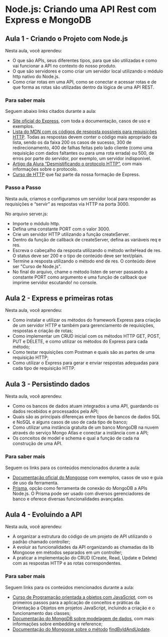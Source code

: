 # Node.js: Criando uma API Rest com Express e MongoDB

## Aula 1 - Criando o Projeto com Node.js

Nesta aula, você aprendeu:

- O que são APIs, seus diferentes tipos, para que são utilizadas e como vai funcionar a API no contexto do nosso produto.
- O que são servidores e como criar um servidor local utilizando o módulo http nativo do Node.js.
- Como criar rotas em uma API, como se conectar e acessar rotas e de que forma as rotas são utilizadas dentro da lógica de uma API REST.

### Para saber mais

Seguem abaixo links citados durante a aula:

- [Site oficial do Express](https://expressjs.com/), com toda a documentação, casos de uso e exemplos.
- [Lista do MDN com os códigos de resposta possíveis para requisições HTTP](https://developer.mozilla.org/pt-BR/docs/Web/HTTP/Status). Todas as respostas devem conter o código mais apropriado da lista, sendo os da faixa 200 os casos de sucesso, 300 de redirecionamento, 400 de falhas feitas pelo lado cliente (como uma requisição com dados faltantes ou para uma rota errada) ou 500, de erros por parte do servidor, por exemplo, um servidor indisponível.
- [Artigo da Alura “Desmistificando o protocolo HTTP”](https://www.alura.com.br/artigos/desmistificando-o-protocolo-http-parte-1?_gl=1*1ye10se*_ga*MTg2MTI0MzAyNi4xNjg5MzQ0MTM3*_ga_1EPWSW3PCS*MTcwNTcxMDc2MS45Ni4xLjE3MDU3MTE5NzUuMC4wLjA.*_fplc*JTJGdXglMkYyQkx3JTJGaXZ0VWw5dlJoSDY5VyUyQjByanFDTzJ3Y2dGVDNSUWR1VWVTNjl5UERHJTJGQmRGOVF3M3pJVXQ0OFdBYjVBaXhnJTJCTFAlMkZaNVdmM01oYVBJU0RQRmpSalhwR3duY2hvemFpZHg5T2hyJTJCOFpPVWNUJTJGeTRQYm15SlVRJTNEJTNE), com mais informações sobre o protocolo.
- [Curso de HTTP](https://cursos.alura.com.br/course/http-entendendo-web-por-baixo-dos-panos) que faz parte da nossa formação de Express.

### Passo a Passo

Nesta aula, criamos e configuramos um servidor local para responder as requisições e “servir” as respostas via HTTP na porta 3000.

No arquivo server.js:

- Importe o módulo http.
- Defina uma constante PORT com o valor 3000.
- Crie um servidor HTTP utilizando a função createServer.
- Dentro da função de callback de createServer, defina as variáveis req e res.
- Escreva o cabeçalho da resposta utilizando o método writeHead de res. O status deve ser 200 e o tipo de conteúdo deve ser text/plain.
- Termine a resposta utilizando o método end de res. O conteúdo deve ser "Curso de Node.js".
- No final do arquivo, chame o método listen de server passando a constante PORT como argumento e uma função de callback que imprime servidor escutando! no console.

## Aula 2 - Express e primeiras rotas

Nesta aula, você aprendeu:

- Como instalar e utilizar os métodos do framework Express para criação de um servidor HTTP e também para gerenciamento de requisições, respostas e criação de rotas;
- Como implementar um CRUD inicial com os métodos HTTP GET, POST, PUT e DELETE, e como utilizar os métodos do Express para cada método;
- Como testar requisições com Postman e quais são as partes de uma requisição HTTP;
- Como utilizar o Express para gerar e enviar respostas adequadas para cada tipo de requisição HTTP.

## Aula 3 - Persistindo dados

Nesta aula, você aprendeu:

- Como os bancos de dados atuam integrados a uma API, guardando os dados recebidos e processados pela API;
- Quais são as principais diferenças entre tipos de bancos de dados SQL e NoSQL e alguns casos de uso de cada tipo de banco;
- Como utilizar uma instância gratuita de um banco MongoDB na nuvem através do serviço Mongo Atlas e conectar a instância com a API;
- Os conceitos de model e schema e qual a função de cada na construção de uma API.

### Para saber mais

Seguem os links para os conteúdos mencionados durante a aula:

- [Documentação oficial do Mongoose](https://mongoosejs.com/) com exemplos, casos de uso e guia de uso da ferramenta.
- [Prisma](https://www.prisma.io/mongodb), opção como ferramenta de conexão do MongoDB a APIs Node.js. O Prisma pode ser usado com diversos gerenciadores de banco e oferece diversas funcionalidades avançadas.

## Aula 4 - Evoluindo a API

Nesta aula, você aprendeu:

- A organizar a estrutura do código de um projeto de API utilizando o padrão chamado controller;
- A evoluir as funcionalidades da API organizando as chamadas da lib Mongoose em métodos separados em um controller;
- A praticar a implementação do CRUD (Create, Read, Update e Delete) com as respostas HTTP e as rotas correspondentes.

### Para saber mais

Seguem links para os conteúdos mencionados durante a aula:

- [Curso de Programação orientada a objetos com JavaScript](https://cursos.alura.com.br/course/javascript-passos-programacao-orientada-objetos), com os primeiros passos para a aplicação de conceitos e práticas da Orientação a Objetos em projetos JavaScript, incluindo a criação e o funcionamento das classes;
- [Documentação do MongoDB sobre modelagem de dados](https://www.mongodb.com/docs/manual/data-modeling/), com mais informações sobre embedding e reference;
- [Documentação do Mongoose sobre o método](https://mongoosejs.com/docs/api/model.html#Model.findByIdAndUpdate%28%29) [findByIdAndUpdate](https://mongoosejs.com/docs/api/model.html#Model.findByIdAndUpdate%28%29).

